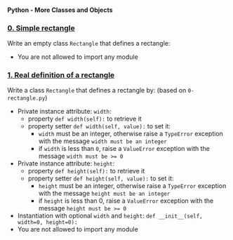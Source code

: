 #### Python - More Classes and Objects

### [0. Simple rectangle](0-rectangle.py)

Write an empty class `Rectangle` that defines a rectangle:

- You are not allowed to import any module

### [1. Real definition of a rectangle](1-rectangle.py)

Write a class `Rectangle` that defines a rectangle by: (based on `0-rectangle.py`)

- Private instance attribute: `width`:
    - property `def width(self):` to retrieve it
    - property setter `def width(self, value):` to set it:
        - `width` must be an integer, otherwise raise a `TypeError` exception with the message `width must be an integer`
        - if `width` is less than `0`, raise a `ValueError` exception with the message `width must be >= 0` 
- Private instance attribute: `height`:
    - property `def height(self):` to retrieve it
    - property setter `def height(self, value):` to set it:
         - `height` must be an integer, otherwise raise a `TypeError` exception with the message `height must be an integer`
         - if `height` is less than 0, raise a `ValueError` exception with the message `height must be >= 0`
- Instantiation with optional `width` and `height`: `def __init__(self, width=0, height=0):`
- You are not allowed to import any module